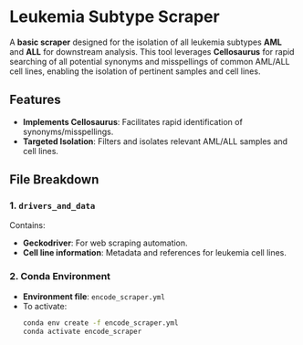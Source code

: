 # Leukemia Subtype Scraper

A **basic scraper** designed for the isolation of all leukemia subtypes **AML** and **ALL** for downstream analysis. This tool leverages **Cellosaurus** for rapid searching of all potential synonyms and misspellings of common AML/ALL cell lines, enabling the isolation of pertinent samples and cell lines.

## Features
- **Implements Cellosaurus**: Facilitates rapid identification of synonyms/misspellings.
- **Targeted Isolation**: Filters and isolates relevant AML/ALL samples and cell lines.

## File Breakdown
### 1. `drivers_and_data`
Contains:
- **Geckodriver**: For web scraping automation.
- **Cell line information**: Metadata and references for leukemia cell lines.

### 2. Conda Environment
- **Environment file**: `encode_scraper.yml`
- To activate:  
  ```bash
  conda env create -f encode_scraper.yml
  conda activate encode_scraper
